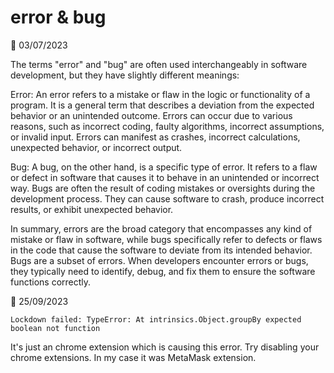 # error & bug

📅 03/07/2023

The terms "error" and "bug" are often used interchangeably in software development, but they have slightly different meanings:

Error:
An error refers to a mistake or flaw in the logic or functionality of a program. It is a general term that describes a deviation from the expected behavior or an unintended outcome. Errors can occur due to various reasons, such as incorrect coding, faulty algorithms, incorrect assumptions, or invalid input. Errors can manifest as crashes, incorrect calculations, unexpected behavior, or incorrect output.

Bug:
A bug, on the other hand, is a specific type of error. It refers to a flaw or defect in software that causes it to behave in an unintended or incorrect way. Bugs are often the result of coding mistakes or oversights during the development process. They can cause software to crash, produce incorrect results, or exhibit unexpected behavior.

In summary, errors are the broad category that encompasses any kind of mistake or flaw in software, while bugs specifically refer to defects or flaws in the code that cause the software to deviate from its intended behavior. Bugs are a subset of errors. When developers encounter errors or bugs, they typically need to identify, debug, and fix them to ensure the software functions correctly.


📅 25/09/2023

```
Lockdown failed: TypeError: At intrinsics.Object.groupBy expected boolean not function

```
It's just an chrome extension which is causing this error. Try disabling your chrome extensions. In my case it was MetaMask extension.